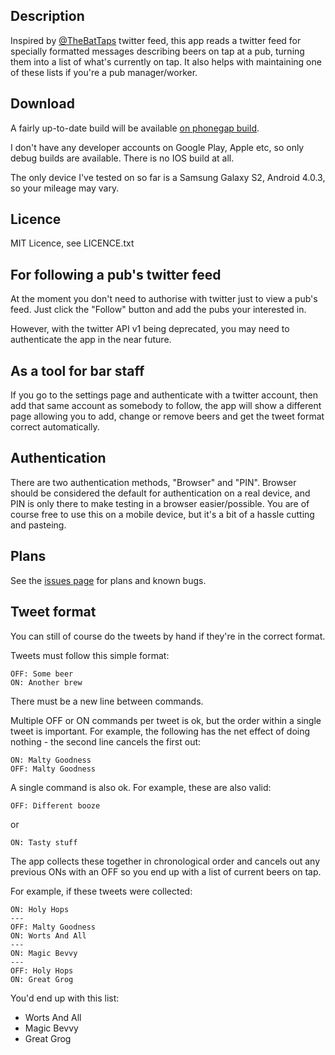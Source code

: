 Description
-----------

Inspired by [@TheBatTaps](https://twitter.com/TheBatTaps) twitter feed, this app reads a twitter feed for specially formatted messages describing beers on tap at a pub, turning them into a list of what's currently on tap. It also helps with maintaining one of these lists if you're a pub manager/worker.

Download
--------

A fairly up-to-date build will be available [on phonegap build](https://build.phonegap.com/apps/335079/share).

I don't have any developer accounts on Google Play, Apple etc, so only debug builds are available. There is no IOS build at all.

The only device I've tested on so far is a Samsung Galaxy S2, Android 4.0.3, so your mileage may vary.

Licence
-------

MIT Licence, see LICENCE.txt

For following a pub's twitter feed
----------------------------------

At the moment you don't need to authorise with twitter just to view a pub's feed. Just click the "Follow" button and add the pubs your interested in.

However, with the twitter API v1 being deprecated, you may need to authenticate the app in the near future.

As a tool for bar staff
-----------------------

If you go to the settings page and authenticate with a twitter account, then add that same account as somebody to follow, the app will show a different page allowing you to add, change or remove beers and get the tweet format correct automatically.

Authentication
--------------

There are two authentication methods, "Browser" and "PIN". Browser should be considered the default for authentication on a real device, and PIN is only there to make testing in a browser easier/possible. You are of course free to use this on a mobile device, but it's a bit of a hassle cutting and pasteing.

Plans
-----

See the [issues page](https://github.com/coolhandmook/BeerTap/issues) for plans and known bugs.

Tweet format
------------

You can still of course do the tweets by hand if they're in the correct format.

Tweets must follow this simple format:

    OFF: Some beer
    ON: Another brew

There must be a new line between commands.

Multiple OFF or ON commands per tweet is ok, but the order within a single tweet is important. For example, the following has the net effect of doing nothing - the second line cancels the first out:

    ON: Malty Goodness
    OFF: Malty Goodness

A single command is also ok. For example, these are also valid:

    OFF: Different booze

or

    ON: Tasty stuff

The app collects these together in chronological order and cancels out any previous ONs with an OFF so you end up with a list of current beers on tap.

For example, if these tweets were collected:

    ON: Holy Hops
    ---
    OFF: Malty Goodness
    ON: Worts And All
    ---
    ON: Magic Bevvy
    ---
    OFF: Holy Hops
    ON: Great Grog

You'd end up with this list:

* Worts And All
* Magic Bevvy
* Great Grog
